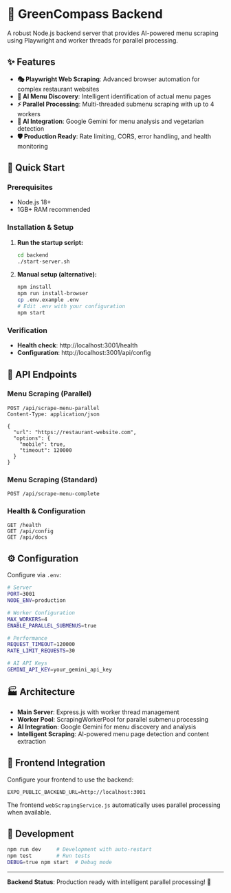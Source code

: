 # 🍃 GreenCompass Backend

A robust Node.js backend server that provides AI-powered menu scraping using Playwright and worker threads for parallel processing.

## ✨ Features

- **🎭 Playwright Web Scraping**: Advanced browser automation for complex restaurant websites
- **🧠 AI Menu Discovery**: Intelligent identification of actual menu pages
- **⚡ Parallel Processing**: Multi-threaded submenu scraping with up to 4 workers
- **🤖 AI Integration**: Google Gemini for menu analysis and vegetarian detection
- **🛡️ Production Ready**: Rate limiting, CORS, error handling, and health monitoring

## 🚀 Quick Start

### Prerequisites
- Node.js 18+
- 1GB+ RAM recommended

### Installation & Setup

1. **Run the startup script:**
   ```bash
   cd backend
   ./start-server.sh
   ```

2. **Manual setup (alternative):**
   ```bash
   npm install
   npm run install-browser
   cp .env.example .env
   # Edit .env with your configuration
   npm start
   ```

### Verification
- **Health check**: http://localhost:3001/health
- **Configuration**: http://localhost:3001/api/config

## 📡 API Endpoints

### Menu Scraping (Parallel)
```http
POST /api/scrape-menu-parallel
Content-Type: application/json

{
  "url": "https://restaurant-website.com",
  "options": {
    "mobile": true,
    "timeout": 120000
  }
}
```

### Menu Scraping (Standard)
```http
POST /api/scrape-menu-complete
```

### Health & Configuration
```http
GET /health
GET /api/config
GET /api/docs
```

## ⚙️ Configuration

Configure via `.env`:
```bash
# Server
PORT=3001
NODE_ENV=production

# Worker Configuration
MAX_WORKERS=4
ENABLE_PARALLEL_SUBMENUS=true

# Performance
REQUEST_TIMEOUT=120000
RATE_LIMIT_REQUESTS=30

# AI API Keys
GEMINI_API_KEY=your_gemini_api_key
```

## 🏭 Architecture

- **Main Server**: Express.js with worker thread management
- **Worker Pool**: ScrapingWorkerPool for parallel submenu processing
- **AI Integration**: Google Gemini for menu discovery and analysis
- **Intelligent Scraping**: AI-powered menu page detection and content extraction

## 📱 Frontend Integration

Configure your frontend to use the backend:
```env
EXPO_PUBLIC_BACKEND_URL=http://localhost:3001
```

The frontend `webScrapingService.js` automatically uses parallel processing when available.

## 🔧 Development

```bash
npm run dev     # Development with auto-restart
npm test        # Run tests
DEBUG=true npm start  # Debug mode
```

---

**Backend Status**: Production ready with intelligent parallel processing! 🚀
